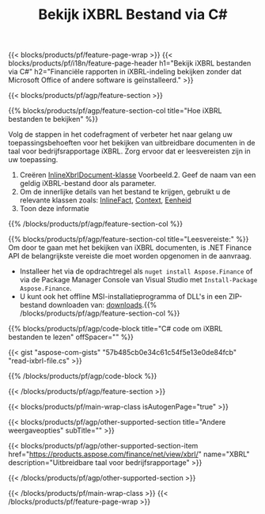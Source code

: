 ﻿---
title: Bekijk iXBRL Bestand via C#
description: Voorbeeldcode voor iXBRL bestandsweergave. Gebruik API voorbeeldcode om batchbestanden iXBRL te bekijken in op .NET gebaseerde applicaties. 
url: /nl/net/view/ixbrl/
family: finance
platformtag: net
feature: view
informat: iXBRL
outformat: 
otherformats: 
---
{{< blocks/products/pf/feature-page-wrap >}}
{{< blocks/products/pf/i18n/feature-page-header h1="Bekijk iXBRL bestanden via C#" h2="Financiële rapporten in iXBRL-indeling bekijken zonder dat Microsoft Office of andere software is geïnstalleerd." >}}

{{< blocks/products/pf/agp/feature-section >}}

{{% blocks/products/pf/agp/feature-section-col title="Hoe iXBRL bestanden te bekijken" %}}

Volg de stappen in het codefragment of verbeter het naar gelang uw toepassingsbehoeften voor het bekijken van uitbreidbare documenten in de taal voor bedrijfsrapportage iXBRL. Zorg ervoor dat er leesvereisten zijn in uw toepassing.

1. Creëren [InlineXbrlDocument-klasse](https://apireference.aspose.com/finance/net/aspose.finance.xbrl.inline/inlinexbrldocument) Voorbeeld.2. Geef de naam van een geldig iXBRL-bestand door als parameter.
3. Om de innerlijke details van het bestand te krijgen, gebruikt u de relevante klassen zoals: [InlineFact](https://apireference.aspose.com/finance/net/aspose.finance.xbrl.inline/inlinefact), [Context](https://apireference.aspose.com/finance/net/aspose.finance.xbrl/context), [Eenheid](https://apireference.aspose.com/finance/net/aspose.finance.xbrl/unit) 
4. Toon deze informatie

{{% /blocks/products/pf/agp/feature-section-col %}}

{{% blocks/products/pf/agp/feature-section-col title="Leesvereiste:" %}}
Om door te gaan met het bekijken van iXBRL documenten, is .NET Finance API de belangrijkste vereiste die moet worden opgenomen in de aanvraag. 
- Installeer het via de opdrachtregel als ```nuget install Aspose.Finance``` of via de Package Manager Console van Visual Studio met ```Install-Package Aspose.Finance```.
- U kunt ook het offline MSI-installatieprogramma of DLL's in een ZIP-bestand downloaden van: [downloads](https://downloads.aspose.com/finance/net).{{% /blocks/products/pf/agp/feature-section-col %}}

{{% blocks/products/pf/agp/code-block title="C# code om iXBRL bestanden te lezen" offSpacer="" %}}

{{< gist "aspose-com-gists" "57b485cb0e34c61c54f5e13e0de84fcb" "read-ixbrl-file.cs" >}}

{{% /blocks/products/pf/agp/code-block %}}

{{< /blocks/products/pf/agp/feature-section >}}

{{< blocks/products/pf/main-wrap-class isAutogenPage="true" >}}

{{< blocks/products/pf/agp/other-supported-section title="Andere weergaveopties" subTitle="" >}}

{{< blocks/products/pf/agp/other-supported-section-item href="https://products.aspose.com/finance/net/view/xbrl/" name="XBRL" description="Uitbreidbare taal voor bedrijfsrapportage" >}}

{{< /blocks/products/pf/agp/other-supported-section >}}

{{< /blocks/products/pf/main-wrap-class >}}
{{< /blocks/products/pf/feature-page-wrap >}}